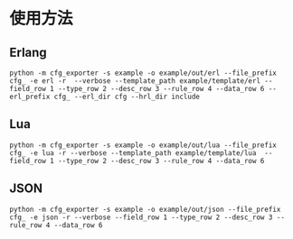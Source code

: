 使用方法
=====

Erlang
-----
    python -m cfg_exporter -s example -o example/out/erl --file_prefix cfg_ -e erl -r  --verbose --template_path example/template/erl --field_row 1 --type_row 2 --desc_row 3 --rule_row 4 --data_row 6 --erl_prefix cfg_ --erl_dir cfg --hrl_dir include

Lua
----
    python -m cfg_exporter -s example -o example/out/lua --file_prefix cfg_ -e lua -r --verbose --template_path example/template/lua  --field_row 1 --type_row 2 --desc_row 3 --rule_row 4 --data_row 6

JSON
----
    python -m cfg_exporter -s example -o example/out/json --file_prefix cfg_ -e json -r --verbose --field_row 1 --type_row 2 --desc_row 3 --rule_row 4 --data_row 6
